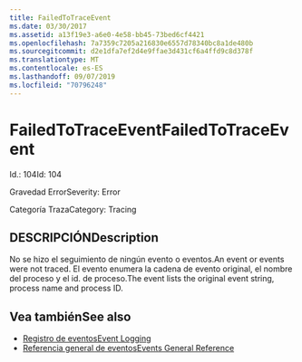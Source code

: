 ```yaml
---
title: FailedToTraceEvent
ms.date: 03/30/2017
ms.assetid: a13f19e3-a6e0-4e58-bb45-73bed6cf4421
ms.openlocfilehash: 7a7359c7205a216830e6557d78340bc8a1de480b
ms.sourcegitcommit: d2e1dfa7ef2d4e9ffae3d431cf6a4ffd9c8d378f
ms.translationtype: MT
ms.contentlocale: es-ES
ms.lasthandoff: 09/07/2019
ms.locfileid: "70796248"
---
```

# <a name="failedtotraceevent"></a><span data-ttu-id="7257e-102">FailedToTraceEvent</span><span class="sxs-lookup"><span data-stu-id="7257e-102">FailedToTraceEvent</span></span>
<span data-ttu-id="7257e-103">Id.: 104</span><span class="sxs-lookup"><span data-stu-id="7257e-103">Id: 104</span></span>  
  
 <span data-ttu-id="7257e-104">Gravedad Error</span><span class="sxs-lookup"><span data-stu-id="7257e-104">Severity: Error</span></span>  
  
 <span data-ttu-id="7257e-105">Categoría Traza</span><span class="sxs-lookup"><span data-stu-id="7257e-105">Category: Tracing</span></span>  
  
## <a name="description"></a><span data-ttu-id="7257e-106">DESCRIPCIÓN</span><span class="sxs-lookup"><span data-stu-id="7257e-106">Description</span></span>  
 <span data-ttu-id="7257e-107">No se hizo el seguimiento de ningún evento o eventos.</span><span class="sxs-lookup"><span data-stu-id="7257e-107">An event or events were not traced.</span></span> <span data-ttu-id="7257e-108">El evento enumera la cadena de evento original, el nombre del proceso y el id. de proceso.</span><span class="sxs-lookup"><span data-stu-id="7257e-108">The event lists the original event string, process name and process ID.</span></span>  
  
## <a name="see-also"></a><span data-ttu-id="7257e-109">Vea también</span><span class="sxs-lookup"><span data-stu-id="7257e-109">See also</span></span>

- [<span data-ttu-id="7257e-110">Registro de eventos</span><span class="sxs-lookup"><span data-stu-id="7257e-110">Event Logging</span></span>](index.md)
- [<span data-ttu-id="7257e-111">Referencia general de eventos</span><span class="sxs-lookup"><span data-stu-id="7257e-111">Events General Reference</span></span>](events-general-reference.md)
